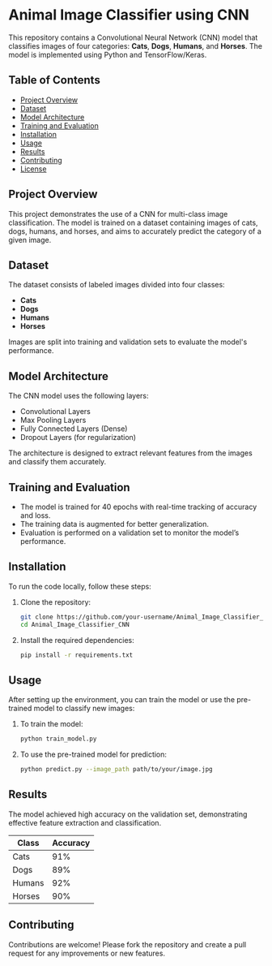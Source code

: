 

# Animal Image Classifier using CNN

This repository contains a Convolutional Neural Network (CNN) model that classifies images of four categories: **Cats**, **Dogs**, **Humans**, and **Horses**. The model is implemented using Python and TensorFlow/Keras.

## Table of Contents
- [Project Overview](#project-overview)
- [Dataset](#dataset)
- [Model Architecture](#model-architecture)
- [Training and Evaluation](#training-and-evaluation)
- [Installation](#installation)
- [Usage](#usage)
- [Results](#results)
- [Contributing](#contributing)
- [License](#license)

## Project Overview
This project demonstrates the use of a CNN for multi-class image classification. The model is trained on a dataset containing images of cats, dogs, humans, and horses, and aims to accurately predict the category of a given image.

## Dataset
The dataset consists of labeled images divided into four classes:
- **Cats**
- **Dogs**
- **Humans**
- **Horses**

Images are split into training and validation sets to evaluate the model's performance.

## Model Architecture
The CNN model uses the following layers:
- Convolutional Layers
- Max Pooling Layers
- Fully Connected Layers (Dense)
- Dropout Layers (for regularization)

The architecture is designed to extract relevant features from the images and classify them accurately.

## Training and Evaluation
- The model is trained for 40 epochs with real-time tracking of accuracy and loss.
- The training data is augmented for better generalization.
- Evaluation is performed on a validation set to monitor the model’s performance.

## Installation
To run the code locally, follow these steps:

1. Clone the repository:
   ```bash
   git clone https://github.com/your-username/Animal_Image_Classifier_CNN.git
   cd Animal_Image_Classifier_CNN
   ```

2. Install the required dependencies:
   ```bash
   pip install -r requirements.txt
   ```

## Usage
After setting up the environment, you can train the model or use the pre-trained model to classify new images:

1. To train the model:
   ```bash
   python train_model.py
   ```

2. To use the pre-trained model for prediction:
   ```bash
   python predict.py --image_path path/to/your/image.jpg
   ```

## Results
The model achieved high accuracy on the validation set, demonstrating effective feature extraction and classification.

| Class  | Accuracy |
|--------|----------|
| Cats   | 91%      |
| Dogs   | 89%      |
| Humans | 92%      |
| Horses | 90%      |

## Contributing
Contributions are welcome! Please fork the repository and create a pull request for any improvements or new features.
